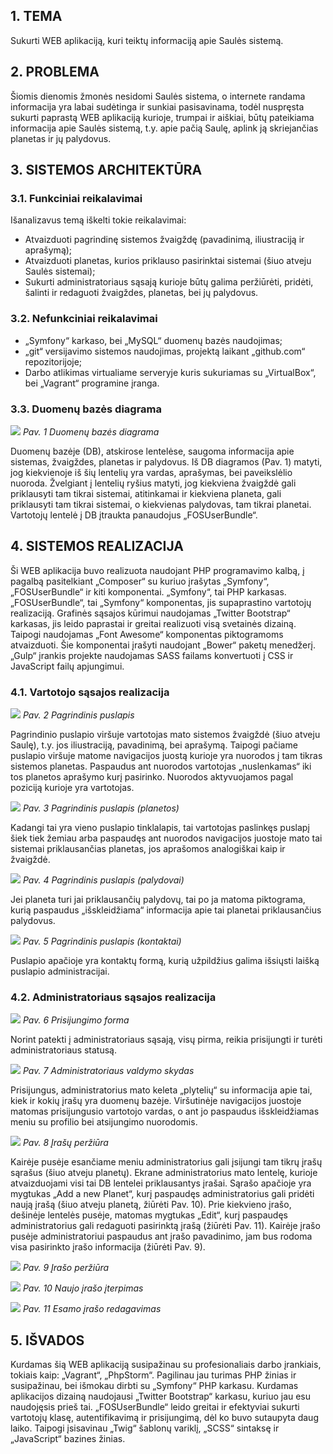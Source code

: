 ## 1.	TEMA
Sukurti WEB aplikaciją, kuri teiktų informaciją apie Saulės sistemą.
## 2.	PROBLEMA
Šiomis dienomis žmonės nesidomi Saulės sistema, o internete randama informacija yra labai sudėtinga ir sunkiai pasisavinama, todėl nuspręsta sukurti paprastą WEB aplikaciją kurioje, trumpai ir aiškiai, būtų pateikiama informacija apie Saulės sistemą, t.y. apie pačią Saulę, aplink ją skriejančias planetas ir jų palydovus.
## 3.	SISTEMOS ARCHITEKTŪRA
### 3.1.	Funkciniai reikalavimai
Išanalizavus temą iškelti tokie reikalavimai:
- Atvaizduoti pagrindinę sistemos žvaigždę (pavadinimą, iliustraciją ir aprašymą);
- Atvaizduoti planetas, kurios priklauso pasirinktai sistemai (šiuo atveju Saulės sistemai);
- Sukurti administratoriaus sąsają kurioje būtų galima peržiūrėti, pridėti, šalinti ir redaguoti žvaigždes, planetas, bei jų palydovus.

### 3.2.	Nefunkciniai reikalavimai
- „Symfony“ karkaso, bei „MySQL“ duomenų bazės naudojimas;
- „git“ versijavimo sistemos naudojimas, projektą laikant „github.com“ repozitorijoje;
- Darbo atlikimas virtualiame serveryje kuris sukuriamas su „VirtualBox“, bei „Vagrant“ programine įranga.

### 3.3.	Duomenų bazės diagrama

![](/screenshots/db.png)
_Pav. 1 Duomenų bazės diagrama_

Duomenų bazėje (DB), atskirose lentelėse, saugoma informacija apie sistemas, žvaigždes, planetas ir palydovus. Iš DB diagramos (Pav. 1) matyti, jog kiekvienoje iš šių lentelių yra vardas, aprašymas, bei paveikslėlio nuoroda. Žvelgiant į lentelių ryšius matyti, jog kiekviena žvaigždė gali priklausyti tam tikrai sistemai, atitinkamai ir kiekviena planeta, gali priklausyti tam tikrai sistemai, o kiekvienas palydovas, tam tikrai planetai. Vartotojų lentelė į DB įtraukta panaudojus „FOSUserBundle“.
## 4.	SISTEMOS REALIZACIJA
Ši WEB aplikacija buvo realizuota naudojant PHP programavimo kalbą, į pagalbą pasitelkiant „Composer“ su kuriuo įrašytas „Symfony“, „FOSUserBundle“ ir kiti komponentai. „Symfony“, tai PHP karkasas. „FOSUserBundle“, tai „Symfony“ komponentas, jis supaprastino vartotojų realizaciją. Grafinės sąsajos kūrimui naudojamas „Twitter Bootstrap“ karkasas, jis leido paprastai ir greitai realizuoti visą svetainės dizainą. Taipogi naudojamas „Font Awesome“ komponentas piktogramoms atvaizduoti. Šie komponentai įrašyti naudojant „Bower“ paketų menedžerį. „Gulp“ įrankis projekte naudojamas SASS failams konvertuoti į CSS ir JavaScript failų apjungimui.
### 4.1.	Vartotojo sąsajos realizacija

![](/screenshots/1.png)
_Pav. 2 Pagrindinis puslapis_

Pagrindinio puslapio viršuje vartotojas mato sistemos žvaigždė (šiuo atveju Saulę), t.y. jos iliustraciją, pavadinimą, bei aprašymą. Taipogi pačiame puslapio viršuje matome navigacijos juostą kurioje yra nuorodos į tam tikras sistemos planetas. Paspaudus ant nuorodos vartotojas „nuslenkamas“ iki tos planetos aprašymo kurį pasirinko. Nuorodos aktyvuojamos pagal poziciją kurioje yra vartotojas.
 
![](/screenshots/2.png)
_Pav. 3 Pagrindinis puslapis (planetos)_

Kadangi tai yra vieno puslapio tinklalapis, tai vartotojas paslinkęs puslapį šiek tiek žemiau arba paspaudęs ant nuorodos navigacijos juostoje mato tai sistemai priklausančias planetas, jos aprašomos analogiškai kaip ir žvaigždė.

![](/screenshots/3.png)
_Pav. 4 Pagrindinis puslapis (palydovai)_

Jei planeta turi jai priklausančių palydovų, tai po ja matoma piktograma, kurią paspaudus „išskleidžiama“ informacija apie tai planetai priklausančius palydovus.

![](/screenshots/4.png)
_Pav. 5 Pagrindinis puslapis (kontaktai)_

Puslapio apačioje yra kontaktų formą, kurią užpildžius galima išsiųsti laišką puslapio administracijai.
### 4.2.	Administratoriaus sąsajos realizacija
 
![](/screenshots/5.png)
_Pav. 6 Prisijungimo forma_

Norint patekti į administratoriaus sąsają, visų pirma, reikia prisijungti ir turėti 
administratoriaus statusą.

![](/screenshots/6.png)
_Pav. 7 Administratoriaus valdymo skydas_

Prisijungus, administratorius mato keleta „plytelių“ su informacija apie tai, kiek ir kokių įrašų yra duomenų bazėje. Viršutinėje navigacijos juostoje matomas prisijungusio vartotojo vardas, o ant jo paspaudus išskleidžiamas meniu su profilio bei atsijungimo nuorodomis.

![](/screenshots/7.png)
_Pav. 8 Įrašų peržiūra_

Kairėje pusėje esančiame meniu administratorius gali įsijungi tam tikrų įrašų sąrašus (šiuo atveju planetų). Ekrane administratorius mato lentelę, kurioje atvaizduojami visi tai DB lentelei priklausantys įrašai. Sąrašo apačioje yra mygtukas „Add a new Planet“, kurį paspaudęs administratorius gali pridėti naują įrašą (šiuo atveju planetą, žiūrėti Pav. 10). Prie kiekvieno įrašo, dešinėje lentelės pusėje, matomas mygtukas „Edit“, kurį paspaudęs administratorius gali redaguoti pasirinktą įrašą (žiūrėti Pav. 11). Kairėje įrašo pusėje administratoriui paspaudus ant įrašo pavadinimo, jam bus rodoma visa pasirinkto įrašo informacija (žiūrėti Pav. 9).
 
![](//screenshots/8.png)
_Pav. 9 Įrašo peržiūra_

![](//screenshots/9.png)
_Pav. 10 Naujo įrašo įterpimas_

![](//screenshots/10.png)
_Pav. 11 Esamo įrašo redagavimas_

## 5.	IŠVADOS
Kurdamas šią WEB aplikaciją susipažinau su profesionaliais darbo įrankiais, tokiais kaip: „Vagrant“, „PhpStorm“. Pagilinau jau turimas PHP žinias ir susipažinau, bei išmokau dirbti su „Symfony“ PHP karkasu. Kurdamas aplikacijos dizainą naudojausi „Twitter Bootstrap“ karkasu, kuriuo jau esu naudojęsis prieš tai. „FOSUserBundle“ leido greitai ir efektyviai sukurti vartotojų klasę, autentifikavimą ir prisijungimą, dėl ko buvo sutaupyta daug laiko. Taipogi įsisavinau „Twig“ šablonų variklį, „SCSS“ sintaksę ir „JavaScript“ bazines žinias.

